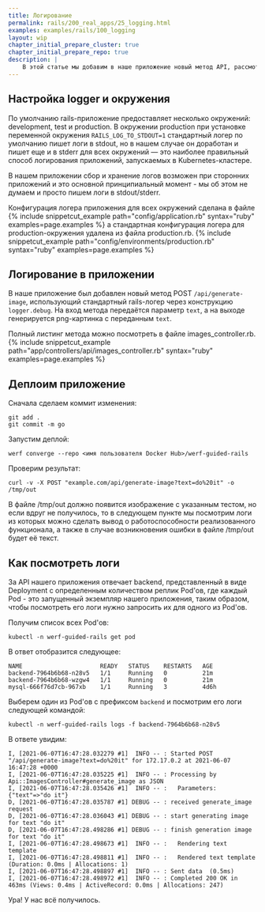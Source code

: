 ```yaml
---
title: Логирование
permalink: rails/200_real_apps/25_logging.html
examples: examples/rails/100_logging
layout: wip
chapter_initial_prepare_cluster: true
chapter_initial_prepare_repo: true
description: |
    В этой статье мы добавим в наше приложение новый метод API, рассмотрим тему логирования и просмотра логов запущенного приложения, сконфигурируем приложение чтобы логи мог подхватить Kubernetes.
---
```


## Настройка logger и окружения

По умолчанию rails-приложение предоставляет несколько окружений: development, test и production.
В окружении production при установке переменной окружения `RAILS_LOG_TO_STDOUT=1` стандартный логер по умолчанию пишет логи в stdout, но в нашем случае он доработан и пишет еще и в stderr для всех окружений — это наиболее правильный способ логирования приложений, запускаемых в Kubernetes-кластере.

В нашем приложении сбор и хранение логов возможен при сторонних приложений и это основной принципиальный момент - мы об этом не думаем и просто пишем логи в stdout/stderr.

Конфигурация логера приложения для всех окружений сделана в файле {% include snippetcut_example path="config/application.rb" syntax="ruby" examples=page.examples %} а стандартная конфигурация логера для production-окружения удалена из файла production.rb.
{% include snippetcut_example path="config/environments/production.rb" syntax="ruby" examples=page.examples %}

## Логирование в приложении

В наше приложение был добавлен новый метод POST `/api/generate-image`, использующий стандартный rails-логер через конструкцию `logger.debug`. На вход метода передаётся параметр `text`, а на выходе генерируется png-картинка с переданным `text`.

Полный листинг метода можно посмотреть в файле images_controller.rb.
{% include snippetcut_example path="app/controllers/api/images_controller.rb" syntax="ruby" examples=page.examples %}

## Деплоим приложение

Сначала сделаем коммит изменения:

```shell
git add .
git commit -m go
```

Запустим деплой:

```shell
werf converge --repo <имя пользователя Docker Hub>/werf-guided-rails
```

Проверим результат:

```shell
curl -v -X POST "example.com/api/generate-image?text=do%20it" -o /tmp/out
```

В файле /tmp/out должно появится изображение с указанным тестом, но если вдруг не получилось, то в следующем пункте мы посмотрим логи из которых можно сделать вывод о работоспособности реализованного функционала, а также в случае возникновения ошибки в файле /tmp/out будет её текст.

## Как посмотреть логи

За API нашего приложения отвечает backend, представленный в виде Deployment с определенным количеством реплик Pod'ов, где каждый Pod - это запущенный экземпляр нашего приложения, таким образом, чтобы посмотреть его логи нужно запросить их для одного из Pod'ов.

Получим список всех Pod'ов:

```shell
kubectl -n werf-guided-rails get pod
```

В ответ отобразится следующее:
```shell
NAME                      READY   STATUS    RESTARTS   AGE
backend-7964b6b68-n28v5   1/1     Running   0          21m
backend-7964b6b68-wzgw4   1/1     Running   0          21m
mysql-666f76d7cb-967xb    1/1     Running   3          4d6h
```

Выберем один из Pod'ов с префиксом `backend` и посмотрим его логи следующей командой:

```shell
kubectl -n werf-guided-rails logs -f backend-7964b6b68-n28v5
```

В ответе увидим:
```shell
I, [2021-06-07T16:47:28.032279 #1]  INFO -- : Started POST "/api/generate-image?text=do%20it" for 172.17.0.2 at 2021-06-07 16:47:28 +0000
I, [2021-06-07T16:47:28.035225 #1]  INFO -- : Processing by Api::ImagesController#generate_image as JSON
I, [2021-06-07T16:47:28.035426 #1]  INFO -- :   Parameters: {"text"=>"do it"}
D, [2021-06-07T16:47:28.035787 #1] DEBUG -- : received generate_image request
D, [2021-06-07T16:47:28.036043 #1] DEBUG -- : start generating image for text "do it"
D, [2021-06-07T16:47:28.498286 #1] DEBUG -- : finish generation image for text "do it"
I, [2021-06-07T16:47:28.498673 #1]  INFO -- :   Rendering text template
I, [2021-06-07T16:47:28.498811 #1]  INFO -- :   Rendered text template (Duration: 0.0ms | Allocations: 1)
I, [2021-06-07T16:47:28.498897 #1]  INFO -- : Sent data  (0.5ms)
I, [2021-06-07T16:47:28.498972 #1]  INFO -- : Completed 200 OK in 463ms (Views: 0.4ms | ActiveRecord: 0.0ms | Allocations: 247)
```
Ура! У нас всё получилось.
